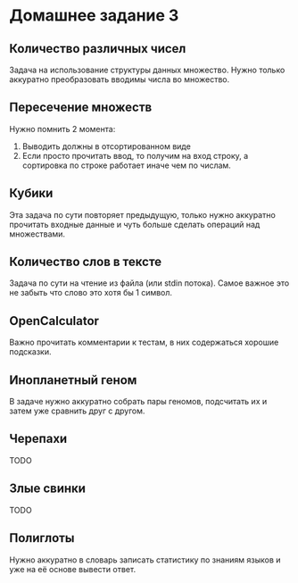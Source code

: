 # Домашнее задание 3

## Количество различных чисел

Задача на использование структуры данных множество. Нужно только аккуратно преобразовать вводимы 
числа во множество.

## Пересечение множеств

Нужно помнить 2 момента: 
1. Выводить должны в отсортированном виде
2. Если просто прочитать ввод, то получим на вход строку, а сортировка по строке работает иначе 
чем по числам.

## Кубики

Эта задача по сути повторяет предыдущую, только нужно аккуратно прочитать входные данные и чуть
больше сделать операций над множествами.

## Количество слов в тексте

Задача по сути на чтение из файла (или stdin потока). Самое важное это не забыть что слово это 
хотя бы 1 символ.

## OpenCalculator

Важно прочитать комментарии к тестам, в них содержаться хорошие подсказки.

## Инопланетный геном

В задаче нужно аккуратно собрать пары геномов, подсчитать их и затем уже сравнить друг с другом.

## Черепахи

TODO

## Злые свинки

TODO

## Полиглоты

Нужно аккуратно в словарь записать статистику по знаниям языков и уже на её основе вывести ответ. 